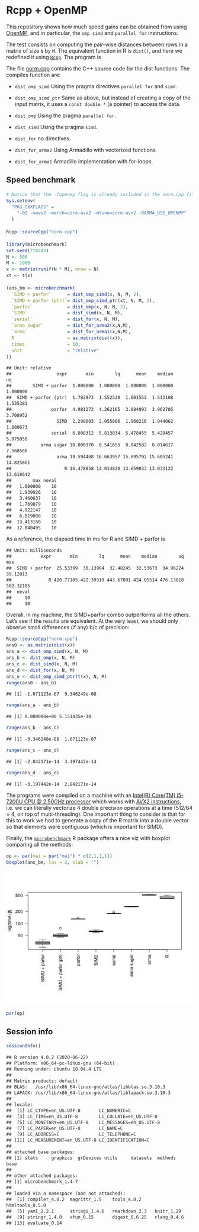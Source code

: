 
# Rcpp + OpenMP

This repository shows how much speed gains can be obtained from using
[OpenMP](https://openmp.org), and in particular, the `omp simd` and
`parallel for` instructions.

The test consists on computing the pair-wise distances between rows in a
matrix of size `N` by `M`. The equivalent function in R is `dist()`, and
here we redefined it using
[`Rcpp`](https://cran.r-project.org/package=Rcpp). The program is

The file [norm.cpp](norm.cpp) contains the C++ source code for the dist
functions. The compiles function are:

  - `dist_omp_simd` Using the pragma directives `parallel for` and
    `simd`.

  - `dist_omp_simd_ptr` Same as above, but instead of creating a copy of
    the input matrix, it uses a `const double *` (a pointer) to access
    the data.

  - `dist_omp` Using the pragma `parallel for`.

  - `dist_simd` Using the pragma `simd`.

  - `dist_for` no directives.

  - `dist_for_arma2` Using Armadillo with vectorized functions.

  - `dist_for_arma1` Armadillo implementation with for-loops.

## Speed benchmark

``` r
# Notice that the -fopenmp flag is already included in the norm.cpp file
Sys.setenv(
  "PKG_CXXFLAGS" =
    "-O2 -mavx2 -march=core-avx2 -mtune=core-avx2 -DARMA_USE_OPENMP"
  )

Rcpp::sourceCpp("norm.cpp")

library(microbenchmark)
set.seed(718243)
N <- 500
M <- 1000
x <- matrix(runif(N * M), nrow = N)
xt <- t(x)

(ans_bm <- microbenchmark(
  `SIMD + parfor`      = dist_omp_simd(x, N, M, 2),
  `SIMD + parfor (ptr)`= dist_omp_simd_ptr(xt, N, M, 2),
  `parfor`             = dist_omp(x, N, M, 2),
  `SIMD`               = dist_simd(x, N, M),
  `serial`             = dist_for(x, N, M),
  `arma sugar`         = dist_for_arma2(x,N,M),
  `arma`               = dist_for_arma1(x,N,M),
  R                    = as.matrix(dist(x)),
  times                = 10,
  unit                 = "relative"
))
```

    ## Unit: relative
    ##                 expr       min        lq      mean    median        uq
    ##        SIMD + parfor  1.000000  1.000000  1.000000  1.000000  1.000000
    ##  SIMD + parfor (ptr)  1.782973  1.552520  1.601552  1.513108  1.535381
    ##               parfor  4.981273  4.262165  3.984993  3.962705  3.708952
    ##                 SIMD  2.290003  2.055006  1.960216  1.944062  1.880673
    ##               serial  6.808312  5.813034  5.478455  5.420457  5.075050
    ##           arma sugar 10.000370  8.541655  8.042582  8.014617  7.568566
    ##                 arma 19.594468 16.663957 15.695792 15.605241 14.825861
    ##                    R 16.478858 14.014820 13.659033 13.033122 13.618642
    ##        max neval
    ##   1.000000    10
    ##   1.939926    10
    ##   3.460637    10
    ##   1.769079    10
    ##   4.922147    10
    ##   6.819088    10
    ##  13.413160    10
    ##  12.840495    10

As a reference, the elapsed time in ms for R and SIMD + parfor is

    ## Unit: milliseconds
    ##           expr       min        lq      mean    median        uq       max
    ##  SIMD + parfor  25.53399  30.13904  32.48245  32.53673  34.96224  39.12013
    ##              R 420.77105 422.39319 443.67891 424.05514 476.13818 502.32185
    ##  neval
    ##     10
    ##     10

Overall, in my machine, the SIMD+parfor combo outperforms all the
others. Let’s see if the results are equivalent. At the very least, we
should only observe small differences (if any) b/c of precision:

``` r
Rcpp::sourceCpp("norm.cpp")
ans0 <- as.matrix(dist(x))
ans_a <- dist_omp_simd(x, N, M)
ans_b <- dist_omp(x, N, M)
ans_c <- dist_simd(x, N, M)
ans_d <- dist_for(x, N, M)
ans_e <- dist_omp_simd_ptr(t(x), N, M)
range(ans0 - ans_b)
```

    ## [1] -1.071123e-07  9.346249e-08

``` r
range(ans_a - ans_b)
```

    ## [1] 0.000000e+00 5.151435e-14

``` r
range(ans_b - ans_c)
```

    ## [1] -9.346248e-08  1.071123e-07

``` r
range(ans_c - ans_d)
```

    ## [1] -2.842171e-14  3.197442e-14

``` r
range(ans_d - ans_e)
```

    ## [1] -3.197442e-14  2.842171e-14

The programs were compiled on a machine with an [Intel(R) Core(TM)
i5-7200U CPU @ 2.50GHz
processor](https://ark.intel.com/content/www/us/en/ark/products/95443/intel-core-i5-7200u-processor-3m-cache-up-to-3-10-ghz.html)
which works with [AVX2
instructions](https://en.wikipedia.org/wiki/Advanced_Vector_Extensions#CPUs_with_AVX2),
i.e. we can literally vectorize 4 double precision operations at a time
(512/64 = 4, on top of multi-threading). One important thing to consider
is that for this to work we had to generate a copy of the R matrix into
a double vector so that elements were contiguous (which is important for
SIMD).

Finally, the
[`microbenchmark`](https://cran.r-project.org/package=microbenchmark) R
package offers a nice viz with boxplot comparing all the methods:

``` r
op <- par(mai = par("mai") * c(2,1,1,1))
boxplot(ans_bm, las = 2, xlab = "")
```

![](README_files/figure-gfm/viz-1.png)<!-- -->

``` r
par(op)
```

## Session info

``` r
sessionInfo()
```

    ## R version 4.0.2 (2020-06-22)
    ## Platform: x86_64-pc-linux-gnu (64-bit)
    ## Running under: Ubuntu 18.04.4 LTS
    ## 
    ## Matrix products: default
    ## BLAS:   /usr/lib/x86_64-linux-gnu/atlas/libblas.so.3.10.3
    ## LAPACK: /usr/lib/x86_64-linux-gnu/atlas/liblapack.so.3.10.3
    ## 
    ## locale:
    ##  [1] LC_CTYPE=en_US.UTF-8       LC_NUMERIC=C              
    ##  [3] LC_TIME=en_US.UTF-8        LC_COLLATE=en_US.UTF-8    
    ##  [5] LC_MONETARY=en_US.UTF-8    LC_MESSAGES=en_US.UTF-8   
    ##  [7] LC_PAPER=en_US.UTF-8       LC_NAME=C                 
    ##  [9] LC_ADDRESS=C               LC_TELEPHONE=C            
    ## [11] LC_MEASUREMENT=en_US.UTF-8 LC_IDENTIFICATION=C       
    ## 
    ## attached base packages:
    ## [1] stats     graphics  grDevices utils     datasets  methods   base     
    ## 
    ## other attached packages:
    ## [1] microbenchmark_1.4-7
    ## 
    ## loaded via a namespace (and not attached):
    ##  [1] compiler_4.0.2  magrittr_1.5    tools_4.0.2     htmltools_0.5.0
    ##  [5] yaml_2.2.1      stringi_1.4.6   rmarkdown_2.3   knitr_1.29     
    ##  [9] stringr_1.4.0   xfun_0.15       digest_0.6.25   rlang_0.4.6    
    ## [13] evaluate_0.14
